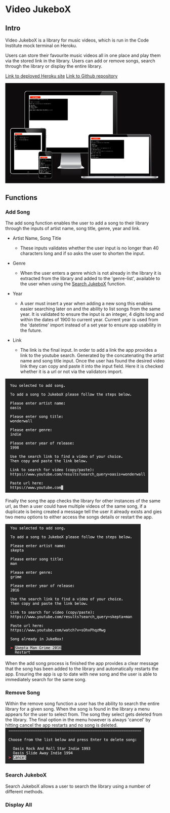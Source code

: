 # Video JukeboX

## Intro
Video JukeboX is a library for music videos, which is run in the Code Institute mock terminal on Heroku.

Users can store their favourite music videos all in one place and play them via the stored link in the library. Users can add or remove songs, search through the library or display the entire library.


[Link to deployed Heroku site](https://yt-jukebox.herokuapp.com/)
[Link to Github repository](https://github.com/mtmanning93/yt-jukebox)

![Responsive App](./assets/images/responsive-ytj.png)

## Functions

### Add Song

The add song function enables the user to add a song to their library through the inputs of artist name, song title, genre, year and link.

- Artist Name, Song Title
    - These inputs validates whether the user input is no longer than 40 characters long and if so asks the user to shorten the input.

- Genre
    - When the user enters a genre which is not already in the library it is extracted from the library and added to the 'genre-list', available to the user when using the [Search JukeboX](#search-jukebox) function.

- Year
    - A user must insert a year when adding a new song this enables easier searching later on and the ability to list songs from the same year. It is validated to ensure the input is an integer, 4 digits long and within the dates of 1900 to current year. Current year is used from the 'datetime' import instead of a set year to ensure app usability in the future.

- Link
    - The link is the final input. In order to add a link the app provides a link to the youtube search. Generated by the concatenating the artist name and song title input. Once the user has found the desired video link they can copy and paste it into the input field. Here it is checked whether it is a url or not via the validators import.

![Add song inputs](./assets/images/add-song-inputs.png)

Finally the song the app checks the library for other instances of the same url, as then a user could have multiple videos of the same song, if a duplicate is being created a message tell the user it already exists and gies two menu options to either access the songs details or restart the app.

![Song already in library menu](./assets/images/add-song-validation.png)

When the add song process is finished the app provides a clear message that the song has been added to the library and automatically restarts the app. Ensuring the app is up to date with new song and the user is able to immediately search for the same song.

### Remove Song

Within the remove song function a user has the ability to search the entire library for a given song. When the song is found in the library a menu appears for the user to select from. The song they select gets deleted from the library. The final option in the menu however is always 'cancel' by hitting cancel the app restarts and no song is deleted.
![Remove song menu](./assets/images/remove-menu.png)

### Search JukeboX

Search JukeboX allows a user to search the library using a number of different methods. 

### Display All